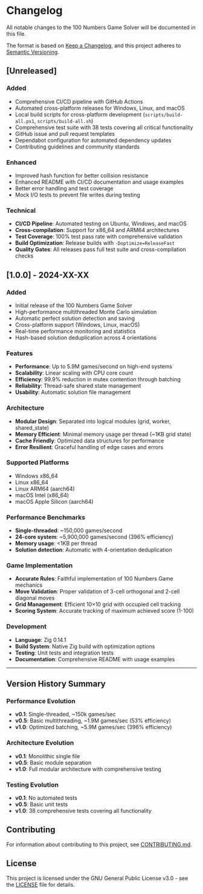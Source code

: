 # Changelog

All notable changes to the 100 Numbers Game Solver will be documented in this file.

The format is based on [Keep a Changelog](https://keepachangelog.com/en/1.0.0/),
and this project adheres to [Semantic Versioning](https://semver.org/spec/v2.0.0.html).

## [Unreleased]

### Added
- Comprehensive CI/CD pipeline with GitHub Actions
- Automated cross-platform releases for Windows, Linux, and macOS
- Local build scripts for cross-platform development (`scripts/build-all.ps1`, `scripts/build-all.sh`)
- Comprehensive test suite with 38 tests covering all critical functionality
- GitHub issue and pull request templates
- Dependabot configuration for automated dependency updates
- Contributing guidelines and community standards

### Enhanced
- Improved hash function for better collision resistance
- Enhanced README with CI/CD documentation and usage examples
- Better error handling and test coverage
- Mock I/O tests to prevent file writes during testing

### Technical
- **CI/CD Pipeline**: Automated testing on Ubuntu, Windows, and macOS
- **Cross-compilation**: Support for x86_64 and ARM64 architectures
- **Test Coverage**: 100% test pass rate with comprehensive validation
- **Build Optimization**: Release builds with `-Doptimize=ReleaseFast`
- **Quality Gates**: All releases pass full test suite and cross-compilation checks

## [1.0.0] - 2024-XX-XX

### Added
- Initial release of the 100 Numbers Game Solver
- High-performance multithreaded Monte Carlo simulation
- Automatic perfect solution detection and saving
- Cross-platform support (Windows, Linux, macOS)
- Real-time performance monitoring and statistics
- Hash-based solution deduplication across 4 orientations

### Features
- **Performance**: Up to 5.9M games/second on high-end systems
- **Scalability**: Linear scaling with CPU core count
- **Efficiency**: 99.9% reduction in mutex contention through batching
- **Reliability**: Thread-safe shared state management
- **Usability**: Automatic solution file management

### Architecture
- **Modular Design**: Separated into logical modules (grid, worker, shared_state)
- **Memory Efficient**: Minimal memory usage per thread (~1KB grid state)
- **Cache Friendly**: Optimized data structures for performance
- **Error Resilient**: Graceful handling of edge cases and errors

### Supported Platforms
- Windows x86_64
- Linux x86_64
- Linux ARM64 (aarch64)
- macOS Intel (x86_64)
- macOS Apple Silicon (aarch64)

### Performance Benchmarks
- **Single-threaded**: ~150,000 games/second
- **24-core system**: ~5,900,000 games/second (396% efficiency)
- **Memory usage**: <1KB per thread
- **Solution detection**: Automatic with 4-orientation deduplication

### Game Implementation
- **Accurate Rules**: Faithful implementation of 100 Numbers Game mechanics
- **Move Validation**: Proper validation of 3-cell orthogonal and 2-cell diagonal moves
- **Grid Management**: Efficient 10×10 grid with occupied cell tracking
- **Scoring System**: Accurate tracking of maximum achieved score (1-100)

### Development
- **Language**: Zig 0.14.1
- **Build System**: Native Zig build with optimization options
- **Testing**: Unit tests and integration tests
- **Documentation**: Comprehensive README with usage examples

---

## Version History Summary

### Performance Evolution
- **v0.1**: Single-threaded, ~150k games/sec
- **v0.5**: Basic multithreading, ~1.9M games/sec (53% efficiency)
- **v1.0**: Optimized batching, ~5.9M games/sec (396% efficiency)

### Architecture Evolution
- **v0.1**: Monolithic single file
- **v0.5**: Basic module separation
- **v1.0**: Full modular architecture with comprehensive testing

### Testing Evolution
- **v0.1**: No automated tests
- **v0.5**: Basic unit tests
- **v1.0**: 38 comprehensive tests covering all functionality

## Contributing

For information about contributing to this project, see [CONTRIBUTING.md](CONTRIBUTING.md).

## License

This project is licensed under the GNU General Public License v3.0 - see the [LICENSE](LICENSE) file for details.
